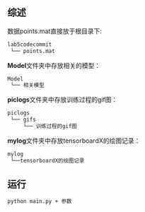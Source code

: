 <h2 id = "1">综述</h2>

数据points.mat直接放于根目录下:

```markdown
lab5codecommit
 └── points.mat
```

**Model**文件夹中存放相关的模型：

```markdown
Model
 └── 相关模型
```

**piclogs**文件夹中存放训练过程的gif图：

```markdown
piclogs
 └── gifs
   	 └── 训练过程的gif图
```

**mylog**文件夹中存放tensorboardX的绘图记录：

```markdown
mylog
 └──tensorboardX的绘图记录
```





<h2 id = "2">运行</h2>

```markdown
python main.py + 参数
```


